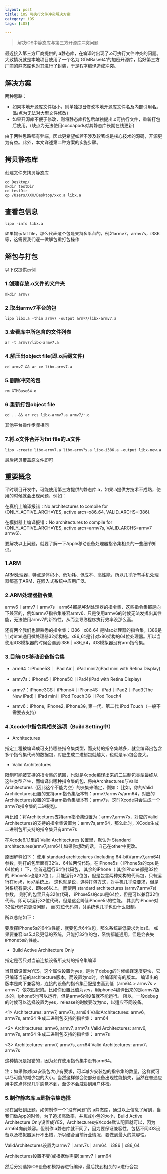 ```yaml
---
layout: post
title: iOS 可执行文件冲突解决方案
category: iOS
tags: [iOS]

---
```


> 解决iOS中静态库与第三方开源库冲突问题


最近接入第三方厂商提供的.a静态库，在编译时出现了.o可执行文件冲突的问题。大致情况就是本地项目使用了一个名为'GTMBase64'的加密开源库，恰好第三方厂商的静态库也对其进行了封装，于是程序编译造成冲突。

## 解决方案

两种思路：

* 如果本地开源库文件极小，则单独提出修改本地开源库文件名及内部引用名。(缺点为无法对大型文件修改)
* 如果开源库不便于修改，则将静态库拆包后单独提出.o可执行文件，重新打包后使用。(缺点为无法使用cocoapods对其静态库长期在线更新)


由于两种思路都有弊端，因此更希望如若不涉及软著或是核心技术的源码，开源更为有益。此外，本文详述第二种方案的实施步骤。


## 拷贝静态库

创建文件夹拷贝静态库

```
cd Desktop/ 
mkdir testDir
cd testDir
cp /Users/XXX/Desktop/xxx.a libx.a
```

## 查看包信息

```
lipo -info libx.a
```

如果提示fat file，那么代表这个包是支持多平台的，例如armv7，armv7s，i386等，这需要我们逐一做解包重打包操作

## 解包与打包

以下仅提供示例

### 1.创建存放.o文件的文件夹

```
mkdir armv7
```

### 2.取出armv7平台的包

```
lipo libx.a -thin armv7 -output armv7/libx-armv7.a
```

### 3.查看库中所包含的文件列表

```
ar -t armv7/libx-armv7.a
```

### 4.解压出object file(即.o后缀文件)


```
cd armv7 && ar xv libx-armv7.a
```

### 5.删除冲突的包

```
rm GTMBase64.o
```

### 6.重新打包object file

```
cd .. && ar rcs libx-armv7.a armv7/*.o
```
其他平台操作步骤相同

### 7.将.o文件合并为fat file的.a文件

```
lipo -create libx-armv7.a libx-armv7s.a libx-i386.a -output libx-new.a
```
最后拷贝覆盖原文件即可



## 重要概念

平时项目开发中，可能使用第三方提供的静态库.a，如果.a提供方技术不成熟，使用的时候就会出现问题，例如：

在真机上编译报错：No architectures to compile for (ONLY_ACTIVE_ARCH=YES, active arch=x86_64, VALID_ARCHS=i386).

在模拟器上编译报错：No architectures to compile for (ONLY_ACTIVE_ARCH=YES, active arch=armv7s, VALID_ARCHS=armv7 armv6).

要解决以上问题，就要了解一下Apple移动设备处理器指令集相关的一些细节知识。


### 1.ARM

ARM处理器，特点是体积小、低功耗、低成本、高性能，所以几乎所有手机处理器都基于ARM，在嵌入式系统中应用广泛。

### 2.ARM处理器指令集
armv6｜armv7｜armv7s｜arm64都是ARM处理器的指令集，这些指令集都是向下兼容的，例如armv7指令集兼容armv6，只是使用armv6的时候无法发挥出其性能，无法使用armv7的新特性，从而会导致程序执行效率没那么高。

还有两个我们也很熟悉的指令集：i386｜x86_64 是Mac处理器的指令集，i386是针对intel通用微处理器32架构的。x86_64是针对x86架构的64位处理器。所以当使用iOS模拟器的时候会遇到i386｜x86_64，iOS模拟器没有arm指令集。

### 3.目前iOS移动设备指令集

* arm64：iPhone5S｜ iPad Air｜ iPad mini2(iPad mini with Retina Display)

* armv7s：iPhone5｜iPhone5C｜iPad4(iPad with Retina Display)

* armv7：iPhone3GS｜iPhone4｜iPhone4S｜iPad｜iPad2｜iPad3(The New iPad)｜iPad mini｜iPod Touch 3G｜iPod Touch4

* armv6：iPhone, iPhone2, iPhone3G, 第一代、第二代 iPod Touch（一般不需要去支持）


### 4.Xcode中指令集相关选项（Build Setting中）

* Architectures

指定工程被编译成可支持哪些指令集类型，而支持的指令集越多，就会编译出包含多个指令集代码的数据包，对应生成二进制包就越大，也就是ipa包会变大。

* Valid Architectures 

限制可能被支持的指令集的范围，也就是Xcode编译出来的二进制包类型最终从这些类型产生，而编译出哪种指令集的包，将由Architectures与Valid Architectures（因此这个不能为空）的交集来确定，例如：
比如，你的Valid Architectures设置的支持arm指令集版本有：armv7/armv7s/arm64，对应的Architectures设置的支持arm指令集版本有：armv7s，这时Xcode只会生成一个armv7s指令集的二进制包。

再比如：将Architectures支持arm指令集设置为：armv7,armv7s，对应的Valid Architectures的支持的指令集设置为：armv7s,arm64，那么此时，XCode生成二进制包所支持的指令集只有armv7s

在Xcode6.1.1里的 Valid Architectures  设置里，默认为 Standard architectures(armv7,arm64),如果你想改的话，自己在other中更改。

原因解释如下： 
使用 standard architectures (including 64-bit)(armv7,arm64) 参数，则打的包里面有32位、64位两份代码，在iPhone5s（ iPhone5s的cpu是64位的 ）下，会首选运行64位代码包， 其余的iPhone（ 其余iPhone都是32位的,iPhone5c也是32位 ），只能运行32位包，但是包含两种架构的代码包，只有运行在ios6，ios7系统上。 
这也就是说，这种打包方式，对手机几乎没要求，但是对系统有要求，即ios6以上。 
而使用 standard architectures (armv7,armv7s) 参数， 则打的包里只有32位代码， iPhone5s的cpu是64位，但是可以兼容32位代码，即可以运行32位代码。但是这会降低iPhone5s的性能。 其余的iPhone对32位代码包更没问题， 而32位代码包，对系统也几乎也没什么限制。 

所以总结如下：  

要发挥iPhone5s的64位性能，就要包含64位包，那么系统最低要求为ios6。 如果要兼容ios5以及更低的系统，只能打32位的包，系统都能通用，但是会丧失iPhone5s的性能。

* Build Active Architecture Only

指定是否只对当前连接设备所支持的指令集编译

当其值设置为YES，这个属性设置为yes，是为了debug的时候编译速度更快，它只编译当前的architecture版本，而设置为no时，会编译所有的版本。 编译出的版本是向下兼容的，连接的设备的指令集匹配是由高到低（arm64 > armv7s > armv7）依次匹配的。比如你设置此值为yes，用iphone4编译出来的是armv7版本的，iphone5也可以运行，但是armv6的设备就不能运行。  所以，一般debug的时候可以选择设置为yes，release的时候要改为no，以适应不同设备。 

<1>
Architectures:  armv7, armv7s, arm64
ValidArchitectures:  armv6, armv7s, arm64
生成二进制包支持的指令集： arm64

<2>
Architectures: armv6, armv7, armv7s
Valid Architectures:  armv6, armv7s, arm64
生成二进制包支持的指令集： armv7s 

<3>
Architectures: armv7, armv7s, arm64
Valid Architectures: armv7，armv7s

这种情况是报错的，因为允许使用指令集中没有arm64。

注：如果你对ipa安装包大小有要求，可以减少安装包的指令集的数量，这样就可以尽可能的减少包的大小。当然这样做会使部分设备出现性能损失，当然在普通应用中这点体现几乎感觉不到，至少不会威胁到用户体检。


### 5.制作静态库.a是指令集选择

现在回归到正题，如何制作一个“没有问题”的.a静态库，通过以上信息了解到，当我们做App的时候，为了追求高效率，并且减小包的大小，Build Active Architecture Only设置成YES，Architectures按Xcode默认配置就可以，因为arm64向前兼容。但制作.a静态库就不同了，因为要保证兼容性，包括不同iOS设备以及模拟器运行不出错，所以结合当前行业情况，要做到最大的兼容性。

ValidArchitectures设置为:armv7｜armv7s｜arm64｜i386｜x86_64 

Architectures设置不变(或根据你需要):armv7｜arm64

然后分别选择iOS设备和模拟器进行编译，最后找到相关的.a进行合包
